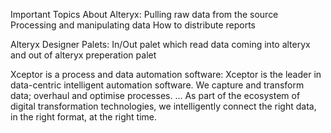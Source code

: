 Important Topics About Alteryx:
Pulling raw data from the source 
Processing and manipulating data 
How to distribute reports

Alteryx Designer Palets:
In/Out palet which read data coming into alteryx and out of alteryx 
preperation palet 

Xceptor is a process and data automation software:
Xceptor is the leader in data-centric intelligent automation software. We capture and transform data; overhaul and optimise processes. ... As part of the ecosystem of digital transformation technologies, we intelligently connect the right data, in the right format, at the right time.

